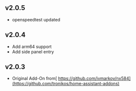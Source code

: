 ## v2.0.5
 - openspeedtest updated

## v2.0.4
- Add arm64 support
- Add side panel entry

## v2.0.3
- Original Add-On from[ https://github.com/ivmarkov/nx584](https://github.com/tronikos/home-assistant-addons)
